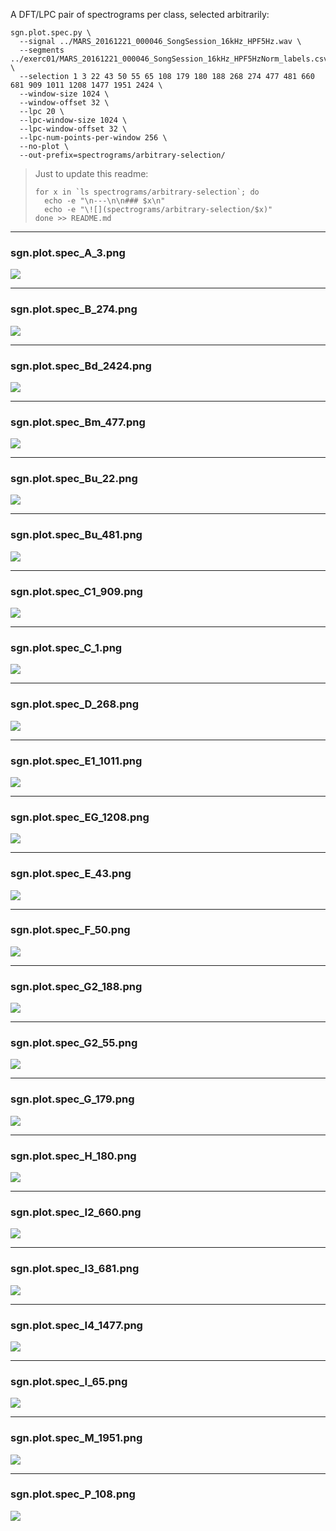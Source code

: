 A DFT/LPC pair of spectrograms per class, selected arbitrarily:

    sgn.plot.spec.py \
      --signal ../MARS_20161221_000046_SongSession_16kHz_HPF5Hz.wav \
      --segments ../exerc01/MARS_20161221_000046_SongSession_16kHz_HPF5HzNorm_labels.csv \
      --selection 1 3 22 43 50 55 65 108 179 180 188 268 274 477 481 660 681 909 1011 1208 1477 1951 2424 \
      --window-size 1024 \
      --window-offset 32 \
      --lpc 20 \
      --lpc-window-size 1024 \
      --lpc-window-offset 32 \
      --lpc-num-points-per-window 256 \
      --no-plot \
      --out-prefix=spectrograms/arbitrary-selection/

<blockquote>
 Just to update this readme:

    for x in `ls spectrograms/arbitrary-selection`; do
      echo -e "\n---\n\n### $x\n"
      echo -e "\![](spectrograms/arbitrary-selection/$x)"
    done >> README.md

</blockquote>

---

### sgn.plot.spec_A_3.png

![](spectrograms/arbitrary-selection/sgn.plot.spec_A_3.png)

---

### sgn.plot.spec_B_274.png

![](spectrograms/arbitrary-selection/sgn.plot.spec_B_274.png)

---

### sgn.plot.spec_Bd_2424.png

![](spectrograms/arbitrary-selection/sgn.plot.spec_Bd_2424.png)

---

### sgn.plot.spec_Bm_477.png

![](spectrograms/arbitrary-selection/sgn.plot.spec_Bm_477.png)

---

### sgn.plot.spec_Bu_22.png

![](spectrograms/arbitrary-selection/sgn.plot.spec_Bu_22.png)

---

### sgn.plot.spec_Bu_481.png

![](spectrograms/arbitrary-selection/sgn.plot.spec_Bu_481.png)

---

### sgn.plot.spec_C1_909.png

![](spectrograms/arbitrary-selection/sgn.plot.spec_C1_909.png)

---

### sgn.plot.spec_C_1.png

![](spectrograms/arbitrary-selection/sgn.plot.spec_C_1.png)

---

### sgn.plot.spec_D_268.png

![](spectrograms/arbitrary-selection/sgn.plot.spec_D_268.png)

---

### sgn.plot.spec_E1_1011.png

![](spectrograms/arbitrary-selection/sgn.plot.spec_E1_1011.png)

---

### sgn.plot.spec_EG_1208.png

![](spectrograms/arbitrary-selection/sgn.plot.spec_EG_1208.png)

---

### sgn.plot.spec_E_43.png

![](spectrograms/arbitrary-selection/sgn.plot.spec_E_43.png)

---

### sgn.plot.spec_F_50.png

![](spectrograms/arbitrary-selection/sgn.plot.spec_F_50.png)

---

### sgn.plot.spec_G2_188.png

![](spectrograms/arbitrary-selection/sgn.plot.spec_G2_188.png)

---

### sgn.plot.spec_G2_55.png

![](spectrograms/arbitrary-selection/sgn.plot.spec_G2_55.png)

---

### sgn.plot.spec_G_179.png

![](spectrograms/arbitrary-selection/sgn.plot.spec_G_179.png)

---

### sgn.plot.spec_H_180.png

![](spectrograms/arbitrary-selection/sgn.plot.spec_H_180.png)

---

### sgn.plot.spec_I2_660.png

![](spectrograms/arbitrary-selection/sgn.plot.spec_I2_660.png)

---

### sgn.plot.spec_I3_681.png

![](spectrograms/arbitrary-selection/sgn.plot.spec_I3_681.png)

---

### sgn.plot.spec_I4_1477.png

![](spectrograms/arbitrary-selection/sgn.plot.spec_I4_1477.png)

---

### sgn.plot.spec_I_65.png

![](spectrograms/arbitrary-selection/sgn.plot.spec_I_65.png)

---

### sgn.plot.spec_M_1951.png

![](spectrograms/arbitrary-selection/sgn.plot.spec_M_1951.png)

---

### sgn.plot.spec_P_108.png

![](spectrograms/arbitrary-selection/sgn.plot.spec_P_108.png)
